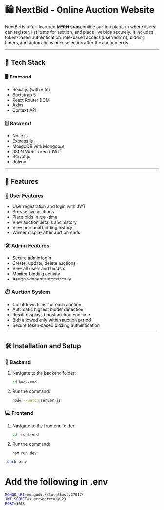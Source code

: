 # 🛍️ NextBid - Online Auction Website

NextBid is a full-featured **MERN stack** online auction platform where users can register, list items for auction, and place live bids securely. It includes token-based authentication, role-based access (user/admin), bidding timers, and automatic winner selection after the auction ends.

---

## 🚀 Tech Stack

### 🖥️ Frontend
- React.js (with Vite)
- Bootstrap 5
- React Router DOM
- Axios
- Context API

### 🗄️ Backend
- Node.js
- Express.js
- MongoDB with Mongoose
- JSON Web Token (JWT)
- Bcrypt.js
- dotenv

---

## 🧰 Features

### 👤 User Features
- User registration and login with JWT
- Browse live auctions
- Place bids in real-time
- View auction details and history
- View personal bidding history
- Winner display after auction ends

### 🛠️ Admin Features
- Secure admin login
- Create, update, delete auctions
- View all users and bidders
- Monitor bidding activity
- Assign winners automatically

### ⏱️ Auction System
- Countdown timer for each auction
- Automatic highest bidder detection
- Result displayed post auction end time
- Bids allowed only within auction period
- Secure token-based bidding authentication


---

## 🛠️ Installation and Setup

### 🔧 Backend

1. Navigate to the backend folder:
   ```bash
   cd back-end
2. Run the command:
   ```bash
   node --watch server.js

### 💻 Frontend

1. Navigate to the frontend folder:
    ```bash
    cd front-end
2. Run the command:
   ```bash
   npm run dev


```bash
touch .env
```

# Add the following in .env
```bash
MONGO_URI=mongodb://localhost:27017/
JWT_SECRET=superSecretKey123 
PORT=3008


